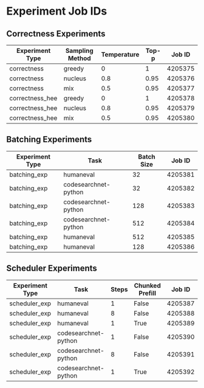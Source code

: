 # Experiment Job IDs

## Correctness Experiments

| Experiment Type | Sampling Method | Temperature | Top-p | Job ID |
|-----------------|----------------|------------|-------|--------|
| correctness     | greedy         | 0          | 1     | 4205375 |
| correctness     | nucleus        | 0.8        | 0.95  | 4205376 |
| correctness     | mix            | 0.5        | 0.95  | 4205377 |
| correctness_hee | greedy         | 0          | 1     | 4205378 |
| correctness_hee | nucleus        | 0.8        | 0.95  | 4205379 |
| correctness_hee | mix            | 0.5        | 0.95  | 4205380 |

## Batching Experiments

| Experiment Type | Task                  | Batch Size | Job ID |
|-----------------|----------------------|------------|--------|
| batching_exp    | humaneval            | 32         | 4205381 |
| batching_exp    | codesearchnet-python | 32         | 4205382 |
| batching_exp    | codesearchnet-python | 128        | 4205383 |
| batching_exp    | codesearchnet-python | 512        | 4205384 |
| batching_exp    | humaneval            | 512        | 4205385 |
| batching_exp    | humaneval            | 128        | 4205386 |

## Scheduler Experiments

| Experiment Type | Task                  | Steps | Chunked Prefill | Job ID |
|-----------------|----------------------|-------|----------------|--------|
| scheduler_exp   | humaneval            | 1     | False          | 4205387 |
| scheduler_exp   | humaneval            | 8     | False          | 4205388 |
| scheduler_exp   | humaneval            | 1     | True           | 4205389 |
| scheduler_exp   | codesearchnet-python | 1     | False          | 4205390 |
| scheduler_exp   | codesearchnet-python | 8     | False          | 4205391 |
| scheduler_exp   | codesearchnet-python | 1     | True           | 4205392 |
